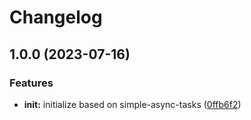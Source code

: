 # Changelog

## 1.0.0 (2023-07-16)


### Features

* **init:** initialize based on simple-async-tasks ([0ffb6f2](https://github.com/mhetrics/app-usage-events-emitter-react/commit/0ffb6f204ac2f058def0270c7f497e7e7b784a03))
